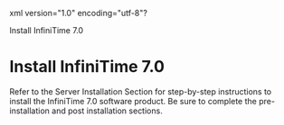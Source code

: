 xml version="1.0" encoding="utf-8"?





Install InfiniTime 7.0




# Install InfiniTime 7.0

Refer to the Server Installation Section for step-by-step instructions to install the InfiniTime 7.0 software product. Be sure to complete the pre-installation and post installation sections.